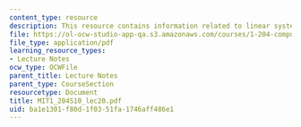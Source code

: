 ```yaml
---
content_type: resource
description: This resource contains information related to linear systems and LU decomposition.
file: https://ol-ocw-studio-app-qa.s3.amazonaws.com/courses/1-204-computer-algorithms-in-systems-engineering-spring-2010/ba1e1301f80d1f0351fa1746aff486e1_MIT1_204S10_lec20.pdf
file_type: application/pdf
learning_resource_types:
- Lecture Notes
ocw_type: OCWFile
parent_title: Lecture Notes
parent_type: CourseSection
resourcetype: Document
title: MIT1_204S10_lec20.pdf
uid: ba1e1301-f80d-1f03-51fa-1746aff486e1
---
```


